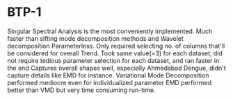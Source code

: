 # BTP-1

Singular Spectral Analysis is the most conveniently implemented.
Much faster than sifting mode decomposition methods and Wavelet decomposition
Parameterless. Only required selecting no. of columns that'll be considered for overall Trend. Took same value(=3) for each dataset, did not require tedious parameter selection for each dataset, and ran faster in the end
Captures overall shapes well, especially Ahmedabad Dengue, didn't capture details like EMD for instance.
Variational Mode Decomposition performed mediocre even for individualized parameter
EMD performed better than VMD but very time consuming run-time.
